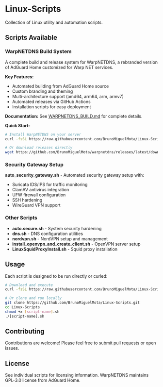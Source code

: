 # Linux-Scripts

Collection of Linux utility and automation scripts.

## Scripts Available

### WarpNETDNS Build System

A complete build and release system for WarpNETDNS, a rebranded version of AdGuard Home customized for Warp NET services.

**Key Features:**
- Automated building from AdGuard Home source
- Custom branding and theming
- Multi-architecture support (amd64, arm64, arm, armv7)
- Automated releases via GitHub Actions
- Installation scripts for easy deployment

**Documentation:** See [WARPNETDNS_BUILD.md](WARPNETDNS_BUILD.md) for complete details.

**Quick Start:**
```bash
# Install WarpNETDNS on your server
curl -fsSL https://raw.githubusercontent.com/BrunoMiguelMota/Linux-Scripts/main/install_adguardhome_warpnet.sh | sudo bash

# Or download releases directly
wget https://github.com/BrunoMiguelMota/warpnetdns/releases/latest/download/warpnetdns_linux_amd64.tar.gz
```

### Security Gateway Setup

**auto_security_gateway.sh** - Automated security gateway setup with:
- Suricata IDS/IPS for traffic monitoring
- ClamAV antivirus integration
- UFW firewall configuration
- SSH hardening
- WireGuard VPN support

### Other Scripts

- **auto.secure.sh** - System security hardening
- **dns.sh** - DNS configuration utilities
- **nordvpn.sh** - NordVPN setup and management
- **install_openvpn_and_create_client.sh** - OpenVPN server setup
- **LinuxSquidProxyInstall.sh** - Squid proxy installation

## Usage

Each script is designed to be run directly or curled:

```bash
# Download and execute
curl -fsSL https://raw.githubusercontent.com/BrunoMiguelMota/Linux-Scripts/main/[script-name].sh | bash

# Or clone and run locally
git clone https://github.com/BrunoMiguelMota/Linux-Scripts.git
cd Linux-Scripts
chmod +x [script-name].sh
./[script-name].sh
```

## Contributing

Contributions are welcome! Please feel free to submit pull requests or open issues.

## License

See individual scripts for licensing information. WarpNETDNS maintains GPL-3.0 license from AdGuard Home.
